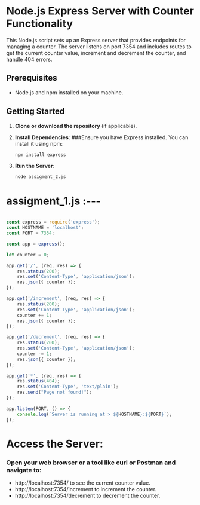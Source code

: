 # Node.js Express Server with Counter Functionality

This Node.js script sets up an Express server that provides endpoints for managing a counter. The server listens on port 7354 and includes routes to get the current counter value, increment and decrement the counter, and handle 404 errors.

## Prerequisites

- Node.js and npm installed on your machine.

## Getting Started

1. **Clone or download the repository** (if applicable).

2. **Install Dependencies**:
   ###Ensure you have Express installed. You can install it using npm:
     ```bash
     npm install express
     ```

3. **Run the Server**:
   ```bash
   node assigment_2.js

# assigment_1.js :---
```javaScript

const express = require('express');
const HOSTNAME = 'localhost';
const PORT = 7354;

const app = express();

let counter = 0;

app.get('/', (req, res) => {
    res.status(200);
    res.set('Content-Type', 'application/json');
    res.json({ counter });
});

app.get('/increment', (req, res) => {
    res.status(200);
    res.set('Content-Type', 'application/json');
    counter += 1;
    res.json({ counter });
});

app.get('/decrement', (req, res) => {
    res.status(200);
    res.set('Content-Type', 'application/json');
    counter -= 1;
    res.json({ counter });
});

app.get('*', (req, res) => {
    res.status(404);
    res.set('Content-Type', 'text/plain');
    res.send("Page not found!");
});

app.listen(PORT, () => {
    console.log(`Server is running at > ${HOSTNAME}:${PORT}`);
});


```

# Access the Server:
### Open your web browser or a tool like curl or Postman and navigate to:
   * http://localhost:7354/ to see the current counter value.
   * http://localhost:7354/increment to increment the counter.
   * http://localhost:7354/decrement to decrement the counter.
